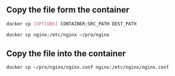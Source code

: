 ## Copy the file form the container
```bash
docker cp [OPTIONS] CONTAINER:SRC_PATH DEST_PATH

docker cp nginx:/etc/nginx ~/pro/nginx
```

## Copy the file into the container
```bash
docker cp ~/pro/nginx/nginx.conf nginx:/etc/nginx/nginx.conf
```